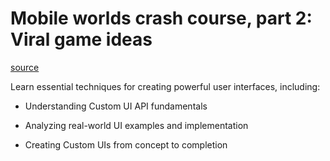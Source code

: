# Mobile worlds crash course, part 2: Viral game ideas

[source](https://developers.meta.com/horizon-worlds/learn/documentation/mhcp-program/focus-sessions/cross-screens-crash-course-week-2)

Learn essential techniques for creating powerful user interfaces, including:

*   Understanding Custom UI API fundamentals

*   Analyzing real-world UI examples and implementation

*   Creating Custom UIs from concept to completion

 

 

 

 

 

 

 

 

 

 

 

 

 

 

 

 

 

 

 

 

 

 

 

 

 

 

 

 

 

 

 

 

 

 

 

 

 

 

 

 

 

 

 

 

 

 

 